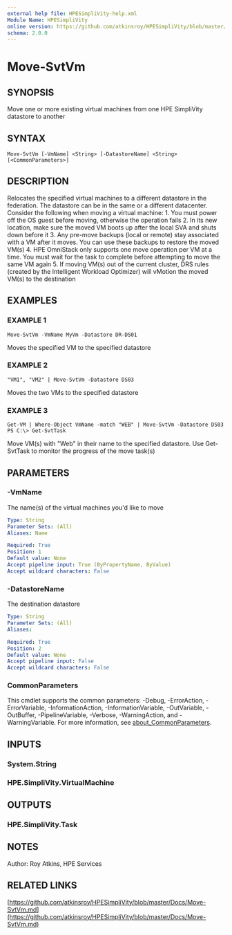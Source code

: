 ```yaml
---
external help file: HPESimpliVity-help.xml
Module Name: HPESimpliVity
online version: https://github.com/atkinsroy/HPESimpliVity/blob/master/Docs/Move-SvtVm.md
schema: 2.0.0
---
```


# Move-SvtVm

## SYNOPSIS
Move one or more existing virtual machines from one HPE SimpliVity datastore to another

## SYNTAX

```
Move-SvtVm [-VmName] <String> [-DatastoreName] <String> [<CommonParameters>]
```

## DESCRIPTION
Relocates the specified virtual machines to a different datastore in the federation.
The datastore can be
in the same or a different datacenter.
Consider the following when moving a virtual machine:
1.
You must power off the OS guest before moving, otherwise the operation fails
2.
In its new location, make sure the moved VM boots up after the local SVA and shuts down before it
3.
Any pre-move backups (local or remote) stay associated with a VM after it moves.
You can use these backups
to restore the moved VM(s)
4.
HPE OmniStack only supports one move operation per VM at a time.
You must wait for the task to complete before
attempting to move the same VM again
5.
If moving VM(s) out of the current cluster, DRS rules (created by the Intelligent Workload Optimizer) will
vMotion the moved VM(s) to the destination

## EXAMPLES

### EXAMPLE 1
```
Move-SvtVm -VmName MyVm -Datastore DR-DS01
```

Moves the specified VM to the specified datastore

### EXAMPLE 2
```
"VM1", "VM2" | Move-SvtVm -Datastore DS03
```

Moves the two VMs to the specified datastore

### EXAMPLE 3
```
Get-VM | Where-Object VmName -match "WEB" | Move-SvtVm -Datastore DS03
PS C:\> Get-SvtTask
```

Move VM(s) with "Web" in their name to the specified datastore.
Use Get-SvtTask to monitor the progress
of the move task(s)

## PARAMETERS

### -VmName
The name(s) of the virtual machines you'd like to move

```yaml
Type: String
Parameter Sets: (All)
Aliases: Name

Required: True
Position: 1
Default value: None
Accept pipeline input: True (ByPropertyName, ByValue)
Accept wildcard characters: False
```

### -DatastoreName
The destination datastore

```yaml
Type: String
Parameter Sets: (All)
Aliases:

Required: True
Position: 2
Default value: None
Accept pipeline input: False
Accept wildcard characters: False
```

### CommonParameters
This cmdlet supports the common parameters: -Debug, -ErrorAction, -ErrorVariable, -InformationAction, -InformationVariable, -OutVariable, -OutBuffer, -PipelineVariable, -Verbose, -WarningAction, and -WarningVariable. For more information, see [about_CommonParameters](http://go.microsoft.com/fwlink/?LinkID=113216).

## INPUTS

### System.String
### HPE.SimpliVity.VirtualMachine
## OUTPUTS

### HPE.SimpliVity.Task
## NOTES
Author: Roy Atkins, HPE Services

## RELATED LINKS

[https://github.com/atkinsroy/HPESimpliVity/blob/master/Docs/Move-SvtVm.md](https://github.com/atkinsroy/HPESimpliVity/blob/master/Docs/Move-SvtVm.md)

